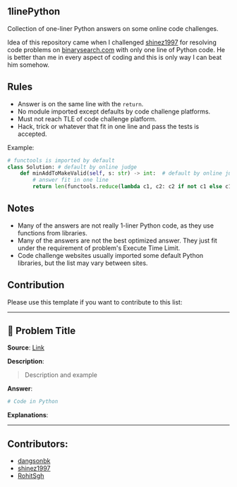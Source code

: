 ## 1linePython

Collection of one-liner Python answers on some online code challenges.

Idea of this repository came when I challenged [shinez1997](https://github.com/shinez1997) for resolving code problems on [binarysearch.com](https://binarysearch.com/) with only one line of Python code. He is better than me in every aspect of coding and this is only way I can beat him somehow.

## Rules
- Answer is on the same line with the `return`.
- No module imported except defaults by code challenge platforms.
- Must not reach TLE of code challenge platform.
- Hack, trick or whatever that fit in one line and pass the tests is accepted.

Example:
```python
# functools is imported by default
class Solution: # default by online judge
    def minAddToMakeValid(self, s: str) -> int:  # default by online judge
        # answer fit in one line
        return len(functools.reduce(lambda c1, c2: c2 if not c1 else c1[:-1] if c2==")" and c1[-1] == "(" else c1 + c2, s)) if s else len(s)
```

## Notes

- Many of the answers are not really 1-liner Python code, as they use functions from libraries.
- Many of the answers are not the best optimized answer. They just fit under the requirement of problem's Execute Time Limit.
- Code challenge websites usually imported some default Python libraries, but the list may vary between sites.

## Contribution

Please use this template if you want to contribute to this list:

---

## 🧩 Problem Title

**Source**: [Link](#)

**Description**:

> Description and example

**Answer**:

```python
# Code in Python
```

**Explanations**:

---

## Contributors:

- [dangsonbk](https://github.com/dangsonbk)
- [shinez1997](https://github.com/shinez1997)
- [RohitSgh](https://github.com/RohitSgh)
